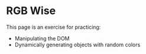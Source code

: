 # RGB Wise

This page is an exercise for practicing:
    <ul> <li> Manipulating the DOM</li> <li> Dynamically generating objects with random colors</li>